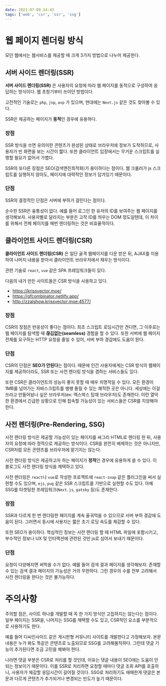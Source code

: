 ```yaml
---
date: 2021-07-09 14:43
tags: ['web', 'csr', 'ssr', 'ssg']
---
```


# 웹 페이지 렌더링 방식

모던 웹에서는 웹서비스를 제공할 때 크게 3가지 방법으로 나누어 제공한다.

## 서버 사이드 렌더링(SSR)

**서버 사이드 렌더링(SSR)** 은 사용자의 요청에 따라 웹 페이지를 동적으로 구성하여 응답하는 방식이다. 웹 초창기부터 쓰이던 방법이다.

고전적인 기술로는 `php`, `jsp`, `asp` 가 있으며, 현대에는 `Next.js` 같은 것도 찾아볼 수 있다.

SSR은 제공하는 페이지가 **동적**인 경우에 유용하다.

### 장점

SSR 방식을 쓰면 유의미한 콘텐츠가 완성된 상태로 브라우저에 정보가 도착하므로, 사용자가 빈 화면을 보는 시간이 짧다. 또한 클라이언트 입장에서는 무거운 스크립트를 실행할 필요가 없어서 가볍다.

SSR의 또다른 장점은 SEO(검색엔진최적화)가 용이하다는 점이다. 웹 크롤러가 js 스크립트를 실행하지 않아도, 페이지에 대략적인 정보가 담겨있기 때문이다.

### 단점

SSR의 결정적인 단점은 서버에 부하가 걸린다는 점이다.

순수한 SSR은 융통성이 없다. 예를 들어 로그인 한 유저의 ID를 보여주는 웹 페이지를 생각해보자. 사용자별로 달라지는 부분은 고작 ID를 띄우는 DOM 정도일텐데, 이 차이를 위해서 전체 페이지를 매번 렌더링하는 것은 비효율적이다.

## 클라이언트 사이드 렌더링(CSR)

**클라이언트 사이드 렌더링(CSR)** 은 일단 골격 웹페이지를 다운 받은 뒤, AJAX를 이용하여 나머지 내용을 받아서 클라이언트 브라우저에서 채우는 방식이다.

관련 기술로 `react`, `vue` 같은 SPA 프레임워크들이 있다.

다음의 내가 만든 사이트들은 CSR 방식을 사용하고 있다.

- https://krissvector.moe/
- https://gfcombinator.netlify.app/
- http://zzalshow.krissvector.moe:4577/

### 장점

CSR의 장점은 반응성이 좋다는 점이다. 최초 스크립트 로딩시간만 견디면, 그 이후로는 웹 페이지를 탐색할 때 **끊김없는(seamless)** 경험을 할 수 있다. 또한 서버에 웹 페이지 전체를 요구하는 HTTP 요청을 줄일 수 있어, 서버 부하 경감에도 도움이 된다.

### 단점

CSR의 단점은 **SEO가 안된다**는 점이다. 때문에 인간 사용자에게는 CSR 방식의 웹페이지를 제공하더라도, SSR 또는 사전 렌더링 방식을 겸하는 서비스들도 있다.

또한 CSR은 클라이언트의 성능이 좋지 못할 때 매우 치명적일 수 있다. 모든 환경이 1MB를 넘어가는 자바스크립트를 쌩쌩 돌릴 수 있는 쾌적한 곳은 아니다. 세상에는 이걸 쓰라고 만들어놨나 싶은 브라우저(ex: 엑스박스 탑재 브라우저)도 존재한다. 이런 열악한 환경에서 긴급한 상황으로 인해 접속할 가능성이 있는 서비스들은 CSR를 지양해야 한다.

## 사전 렌더링(Pre-Rendering, SSG)

사전 렌더링 방식은 제공할 가능성이 있는 페이지를 싸그리 HTML로 렌더링 한 뒤, 사용자의 요청에 따라 정적으로 제공하는 방식이다. CSR을 완전히 배제하는 것은 아니지만, CSR처럼 모든 콘텐츠를 브라우저에 맡기지는 않는다.

사전 렌더링 방식은 제공하고자 하는 페이지가 **정적**인 경우에 유용하게 쓸 수 있다. 이 블로그도 사전 렌더링 방식을 채택하고 있다.

사전 렌더링은 `react`나 `vue`로 작성한 프로젝트에 `react-snap` 같은 플러그인을 써서 실현할 수도 있으며, `ejs`, `pug` 같은 SSR 스크립트를 기반으로 실현할 수도 있다. 아예 SSG를 타겟팅한 프레임워크(`Next.js`, `gatsby` 등)도 존재한다.

### 장점

SSR과 다르게 한 번 렌더링한 페이지를 계속 울궈먹을 수 있으므로 서버 부하 경감에 도움이 된다. 그러면서 동시에 사용자는 짧은 초기 로딩 속도를 체감할 수 있다.

또한 SEO가 용이하다. 핵심적인 정보는 사전 렌더링 할 때 HTML 파일에 포함시키고, 부수적인 정보나 UX 및 인터랙션에 관련된 것만 js로 심어서 보내기 때문이다.

### 단점

요청이 다양해지면 써먹을 수가 없다. 예를 들어 검색 결과 페이지를 생각해보자. 존재할 수 있는 검색 결과 페이지의 가능성은 거의 무한하다. 그런 경우의 수를 전부 고려해서 사전 렌더링을 한다는 것은 불가능하다.

# 주의사항

주의할 점은, 사이트 하나를 개발할 때 꼭 한 가지 방식만 고집하지는 않는다는 점이다. 일부 페이지는 SSR을, 나머지는 SSG를 채택할 수도 있고, CSR적인 요소를 부분적으로 사용하기도 한다.

예를 들어 디씨인사이드 같은 게시판형 커뮤니티 사이트를 개발한다고 가정해보자. 본문 내용은 누가 봐도 똑같은 콘텐츠로 노출되므로 SSG를 고려해봄직하다. 그런데 댓글 기능이 추가된다면 조금 고민을 해봐야 한다.

나라면 댓글 부분은 CSR로 처리를 할 것인데, 이유는 댓글 내용이 SEO에는 도움이 안되는 정보이기 때문이다. 이를 SSR로 처리하면 요청할 때마다 댓글 조회 API를 호출하니, 사용자가 체감할 응답시간이 길어질 것이다. SSG로 처리하기도 애매한게 댓글은 본문과 다르게 콘텐츠가 추가되거나 변경되는 빈도가 높기 때문이다.
